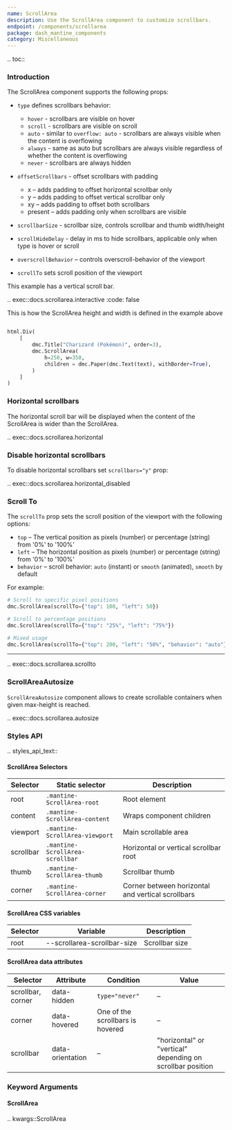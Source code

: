 ```yaml
---
name: ScrollArea
description: Use the ScrollArea component to customize scrollbars.
endpoint: /components/scrollarea
package: dash_mantine_components
category: Miscellaneous
---
```


.. toc::

### Introduction

The ScrollArea component supports the following props:

- `type` defines scrollbars behavior:
    - `hover` - scrollbars are visible on hover
    - `scroll` - scrollbars are visible on scroll
    - `auto` - similar to `overflow: auto` - scrollbars are always visible when the content is overflowing
    - `always` - same as auto but scrollbars are always visible regardless of whether the content is overflowing
    - `never` - scrollbars are always hidden
- `offsetScrollbars` - offset scrollbars with padding
    - x – adds padding to offset horizontal scrollbar only
    - y – adds padding to offset vertical scrollbar only
    - xy – adds padding to offset both scrollbars
    - present – adds padding only when scrollbars are visible

- `scrollbarSize` - scrollbar size, controls scrollbar and thumb width/height
- `scrollHideDelay` - delay in ms to hide scrollbars, applicable only when type is hover or scroll
- `overscrollBehavior` – controls overscroll-behavior of the viewport
- `scrollTo` sets scroll position of the viewport

This example has a vertical scroll bar. 

.. exec::docs.scrollarea.interactive
   :code: false

This is how the ScrollArea height and width is defined in the example above 

```python

html.Div(
    [
        dmc.Title("Charizard (Pokémon)", order=3),
        dmc.ScrollArea(
            h=250, w=350,
            children = dmc.Paper(dmc.Text(text), withBorder=True),        
        )
    ]
)
```
### Horizontal scrollbars

The horizontal scroll bar will be displayed when the content of the ScrollArea is wider than the ScrollArea.

.. exec::docs.scrollarea.horizontal


### Disable horizontal scrollbars
To disable horizontal scrollbars set `scrollbars="y"` prop:


.. exec::docs.scrollarea.horizontal_disabled

### Scroll To

The `scrollTo` prop sets the scroll position of the viewport with the following options:

  * `top` – The vertical position as pixels (number) or percentage (string) from '0%' to '100%'
  * `left` – The horizontal position as pixels (number) or percentage (string) from '0%' to '100%'
  * `behavior` – scroll behavior: `auto` (instant) or `smooth` (animated), `smooth` by default

For example:

```python
# Scroll to specific pixel positions
dmc.ScrollArea(scrollTo={"top": 100, "left": 50})

# Scroll to percentage positions
dmc.ScrollArea(scrollTo={"top": "25%", "left": "75%"})

# Mixed usage
dmc.ScrollArea(scrollTo={"top": 200, "left": "50%", "behavior": "auto"})
```

---

.. exec::docs.scrollarea.scrollto

### ScrollAreaAutosize

`ScrollAreaAutosize` component allows to create scrollable containers when given max-height is reached.

.. exec::docs.scrollarea.autosize


### Styles API

.. styles_api_text::

####  ScrollArea Selectors
| Selector  | Static selector                 | Description                                       |
| --------- | ------------------------------- | ------------------------------------------------- |
| root      | `.mantine-ScrollArea-root`      | Root element                                      |
| content   | `.mantine-ScrollArea-content`   | Wraps component children                          |
| viewport  | `.mantine-ScrollArea-viewport`  | Main scrollable area                              |
| scrollbar | `.mantine-ScrollArea-scrollbar` | Horizontal or vertical scrollbar root             |
| thumb     | `.mantine-ScrollArea-thumb`     | Scrollbar thumb                                   |
| corner    | `.mantine-ScrollArea-corner`    | Corner between horizontal and vertical scrollbars |



#### ScrollArea CSS variables

| Selector | Variable                     | Description    |
|----------|------------------------------|----------------|
| root     | --scrollarea-scrollbar-size   | Scrollbar size |


#### ScrollArea data attributes

| Selector         | Attribute          | Condition                          | Value                               |
|------------------|--------------------|------------------------------------|-------------------------------------|
| scrollbar, corner| data-hidden         | `type="never"`                     | –                                   |
| corner           | data-hovered        | One of the scrollbars is hovered   | –                                   |
| scrollbar        | data-orientation    | –                                  | "horizontal" or "vertical" depending on scrollbar position |




### Keyword Arguments

#### ScrollArea

.. kwargs::ScrollArea
